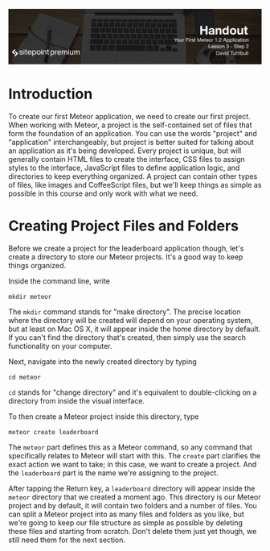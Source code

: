 ![](Your_First_Meteor_Application_handouts/headings/3.2.png)

# Introduction

To create our first Meteor application, we need to create our first project. When working with Meteor, a project is the self-contained set of files that form the foundation of an application. You can use the words "project" and "application" interchangeably, but project is better suited for talking about an application as it's being developed. Every project is unique, but will generally contain HTML files to create the interface, CSS files to assign styles to the interface, JavaScript files to define application logic, and directories to keep everything organized. A project can contain other types of files, like images and CoffeeScript files, but we'll keep things as simple as possible in this course and only work with what we need.

# Creating Project Files and Folders

Before we create a project for the leaderboard application though, let's create a directory to store our Meteor projects. It's a good way to keep things organized.

Inside the command line, write

```
mkdir meteor
```

The `mkdir` command stands for "make directory". The precise location where the directory will be created will depend on your operating system, but at least on Mac OS X, it will appear inside the home directory by default. If you can't find the directory that's created, then simply use the search functionality on your computer.

Next, navigate into the newly created directory by typing

```
cd meteor
```

`cd` stands for "change directory" and it's equivalent to double-clicking on a directory from inside the visual interface.

To then create a Meteor project inside this directory, type

```
meteor create leaderboard
```

The `meteor` part defines this as a Meteor command, so any command that specifically relates to Meteor will start with this. The `create` part clarifies the exact action we want to take; in this case, we want to create a project. And the `leaderboard` part is the name we're assigning to the project.

After tapping the Return key, a `leaderboard` directory will appear inside the `meteor` directory that we created a moment ago. This directory is our Meteor project and by default, it will contain two folders and a number of files. You can split a Meteor project into as many files and folders as you like, but we're going to keep our file structure as simple as possible by deleting these files and starting from scratch. Don't delete them just yet though, we still need them for the next section.